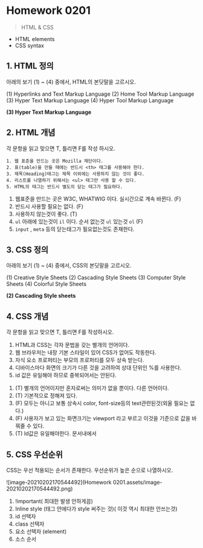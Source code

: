 # Homework 0201

> HTML & CSS

* HTML elements
* CSS syntax



## 1.  HTML 정의

아래의 보기 (1) ~ (4) 중에서, HTML의 본딧말을 고르시오.

(1) Hyperlinks and Text Markup Language
(2) Home Tool Markup Language
(3) Hyper Text Markup Language
(4) Hyper Tool Markup Language





**(3) Hyper Text Markup Language**





## 2. HTML 개념

각 문항을 읽고 맞으면 T, 틀리면 F를 작성 하시오.

```
1. 웹 표준을 만드는 곳은 Mozilla 재단이다.
2. 표(table)을 만들 때에는 반드시 <th> 태그를 사용해야 한다.
3. 제목(Heading)태그는 제목 이외에는 사용하지 않는 것이 좋다.
4. 리스트를 나열하기 위해서는 <ul> 태그만 사용 할 수 있다.
5. HTML의 태그는 반드시 별도의 닫는 태그가 필요하다.
```





1. 웹표준을 만드는 곳은 W3C, WHATWIG 이다. 실시간으로 계속 바뀐다. (F)
2. 반드시 사용할 필요는 없다. (F)
3. 사용하지 않는것이 좋다. (T)
4. `ul` 아래에 있는것이 `il` 이다. 순서 없는것 `ul` 있는것 `ol` (F)
5.  `input` , `meta` 등의 닫는태그가 필요없는것도 존재한다.







## 3. CSS 정의

아래의 보기 (1) ~ (4) 중에서, CSS의 본딧말을 고르시오.



(1) Creative Style Sheets
(2) Cascading Style Sheets
(3) Computer Style Sheets
(4) Colorful Style Sheets



**(2) Cascading Style sheets**







## 4. CSS 개념

각 문항을 읽고 맞으면 T, 틀리면 F를 작성하시오.

1) HTML과 CSS는 각자 문법을 갖는 별개의 언어이다.
2) 웹 브라우저는 내장 기본 스타일이 있어 CSS가 없어도 작동한다.
3) 자식 요소 프로퍼티는 부모의 프로퍼티를 모두 상속 받는다.
4) 디바이스마다 화면의 크기가 다른 것을 고려하여 상대 단위인 %를 사용한다.
5) id 값은 유일해야 하므로 중복되어서는 안된다.





1. (T)  별개의 언어이지만 혼자로써는 의미가 없을 뿐이다. 다른 언어이다.
2. (T) 기본적으로 정해져 있다.
3. (F) 모두는 아니고 보통 상속시 color, font-size등의  text관련된것(외울 필요는 없다.)
4. (F) 사용자가 보고 있는 화면크기는 viewport 라고 부르고 이것을 기준으로 값을 바꿔줄 수 있다.
5. (T) Id값은 유일해야한다. 문서내에서



## 5. CSS 우선순위

CSS는 우선 적용되는 순서가 존재한다. 우선순위가 높은 순으로 나열하시오.

![image-20210202170544492](Homework 0201.assets/image-20210202170544492.png)



1. !important( 최대한 발생 안하게끔)
2. Inline style (태그 안에다가 style 써주는 것)( 이것 역시 최대한 안쓰는것)
3. id 선택자
4. class 선택자
5. 요소 선택자 (element)
6. 소스 순서



